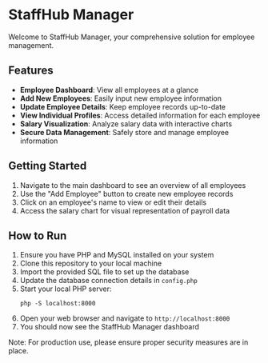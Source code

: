 # StaffHub Manager

Welcome to StaffHub Manager, your comprehensive solution for employee management.

## Features

- **Employee Dashboard**: View all employees at a glance
- **Add New Employees**: Easily input new employee information
- **Update Employee Details**: Keep employee records up-to-date
- **View Individual Profiles**: Access detailed information for each employee
- **Salary Visualization**: Analyze salary data with interactive charts
- **Secure Data Management**: Safely store and manage employee information

## Getting Started

1. Navigate to the main dashboard to see an overview of all employees
2. Use the "Add Employee" button to create new employee records
3. Click on an employee's name to view or edit their details
4. Access the salary chart for visual representation of payroll data

## How to Run

1. Ensure you have PHP and MySQL installed on your system
2. Clone this repository to your local machine
3. Import the provided SQL file to set up the database
4. Update the database connection details in `config.php`
5. Start your local PHP server:
   ```
   php -S localhost:8000
   ```
6. Open your web browser and navigate to `http://localhost:8000`
7. You should now see the StaffHub Manager dashboard

Note: For production use, please ensure proper security measures are in place.
